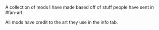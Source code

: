 A collection of mods I have made based off of stuff people have sent in #fan-art.

All mods have credit to the art they use in the info tab.
